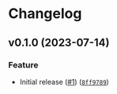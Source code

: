 # Changelog

<!--next-version-placeholder-->

## v0.1.0 (2023-07-14)

### Feature

* Initial release ([#1](https://github.com/hunterjm/ac-infinity-ble/issues/1)) ([`8ff9789`](https://github.com/hunterjm/ac-infinity-ble/commit/8ff978970911a96e1d139ff5dd45960d7201a203))
